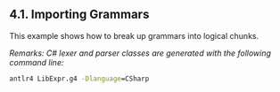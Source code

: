 ﻿## 4.1. Importing Grammars

This example shows how to break up grammars into logical chunks.

_Remarks: C# lexer and parser classes are generated with the following command line:_

```bat
antlr4 LibExpr.g4 -Dlanguage=CSharp
```